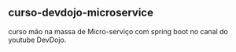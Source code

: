## curso-devdojo-microservice
curso mão na massa de Micro-serviço com spring boot no canal do youtube DevDojo.
